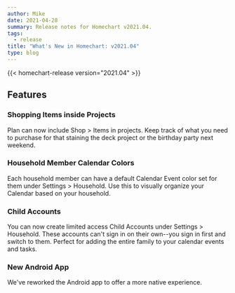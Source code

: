 ```yaml
---
author: Mike
date: 2021-04-28
summary: Release notes for Homechart v2021.04.
tags:
  - release
title: "What's New in Homechart: v2021.04"
type: blog
---
```


{{< homechart-release version="2021.04" >}}

## Features

### Shopping Items inside Projects

Plan can now include Shop > Items in projects.  Keep track of what you need to purchase for that staining the deck project or the birthday party next weekend.

### Household Member Calendar Colors

Each household member can have a default Calendar Event color set for them under Settings > Household.  Use this to visually organize your Calendar based on your household.

### Child Accounts

You can now create limited access Child Accounts under Settings > Household.  These accounts can't sign in on their own--you sign in first and switch to them.  Perfect for adding the entire family to your calendar events and tasks.

### New Android App

We've reworked the Android app to offer a more native experience.
